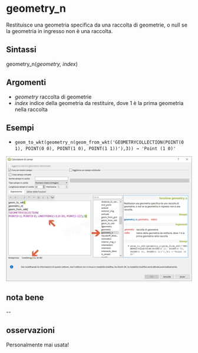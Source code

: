 # geometry_n

Restituisce una geometria specifica da una raccolta di geometrie, o null se la geometria in ingresso non è una raccolta.

## Sintassi

geometry_n(_geometry, index_)

## Argomenti

* _geometry_ raccolta di geometrie
* _index_ indice della geometria da restituire, dove 1 è la prima geometria nella raccolta

## Esempi

* `geom_to_wkt(geometry_n(geom_from_wkt('GEOMETRYCOLLECTION(POINT(0 1), POINT(0 0), POINT(1 0), POINT(1 1))'),3)) → 'Point (1 0)'`

![](/img/geometria/geometry_n/geometry_n1.png)

## nota bene

--

## osservazioni

Personalmente mai usata!